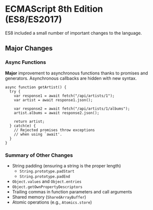 # ECMAScript 8th Edition (ES8/ES2017)

ES8 included a small number of important changes to the language.

## Major Changes

### Async Functions

**Major** improvement to asynchronous functions thanks to promises and
generators.  Asynchronous callbacks are hidden with new syntax.

~~~ {.javascript}
async function getArtist() {
  try {
    var response1 = await fetch("/api/artists/1");
    var artist = await response1.json();

    var response2 = await fetch("/api/artists/1/albums");
    artist.albums = await response2.json();

    return artist;
  } catch(e) {
    // Rejected promises throw exceptions
    // when using `await'.
  }
}
~~~

### Summary of Other Changes

  * String padding (ensuring a string is the proper length)
    - `String.prototype.padStart`
    - `String.prototype.padEnd`
  * `Object.values` and `Object.entries`
  * `Object.getOwnPropertyDescriptors`
  * Trailing commas in function parameters and call arguments
  * Shared memory (`SharedArrayBuffer`)
  * Atomic operations (e.g., `Atomics.store`)
